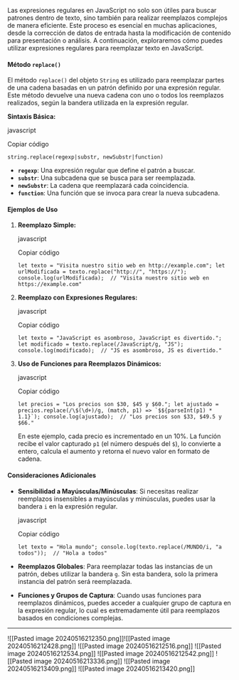 Las expresiones regulares en JavaScript no solo son útiles para buscar patrones dentro de texto, sino también para realizar reemplazos complejos de manera eficiente. Este proceso es esencial en muchas aplicaciones, desde la corrección de datos de entrada hasta la modificación de contenido para presentación o análisis. A continuación, exploraremos cómo puedes utilizar expresiones regulares para reemplazar texto en JavaScript.

#### Método `replace()`

El método `replace()` del objeto `String` es utilizado para reemplazar partes de una cadena basadas en un patrón definido por una expresión regular. Este método devuelve una nueva cadena con uno o todos los reemplazos realizados, según la bandera utilizada en la expresión regular.

**Sintaxis Básica:**

javascript

Copiar código

`string.replace(regexp|substr, newSubstr|function)`

- **`regexp`**: Una expresión regular que define el patrón a buscar.
- **`substr`**: Una subcadena que se busca para ser reemplazada.
- **`newSubstr`**: La cadena que reemplazará cada coincidencia.
- **`function`**: Una función que se invoca para crear la nueva subcadena.

#### Ejemplos de Uso

1. **Reemplazo Simple:**
    
    javascript
    
    Copiar código
    
    `let texto = "Visita nuestro sitio web en http://example.com"; let urlModificada = texto.replace("http://", "https://"); console.log(urlModificada);  // "Visita nuestro sitio web en https://example.com"`
    
2. **Reemplazo con Expresiones Regulares:**
    
    javascript
    
    Copiar código
    
    `let texto = "JavaScript es asombroso, JavaScript es divertido."; let modificado = texto.replace(/JavaScript/g, "JS"); console.log(modificado);  // "JS es asombroso, JS es divertido."`
    
3. **Uso de Funciones para Reemplazos Dinámicos:**
    
    javascript
    
    Copiar código
    
    ``let precios = "Los precios son $30, $45 y $60."; let ajustado = precios.replace(/\$(\d+)/g, (match, p1) => `$${parseInt(p1) * 1.1}`); console.log(ajustado);  // "Los precios son $33, $49.5 y $66."``
    
    En este ejemplo, cada precio es incrementado en un 10%. La función recibe el valor capturado `p1` (el número después del `$`), lo convierte a entero, calcula el aumento y retorna el nuevo valor en formato de cadena.
    

#### Consideraciones Adicionales

- **Sensibilidad a Mayúsculas/Minúsculas**: Si necesitas realizar reemplazos insensibles a mayúsculas y minúsculas, puedes usar la bandera `i` en la expresión regular.
    
    javascript
    
    Copiar código
    
    `let texto = "Hola mundo"; console.log(texto.replace(/MUNDO/i, "a todos"));  // "Hola a todos"`
    
- **Reemplazos Globales**: Para reemplazar todas las instancias de un patrón, debes utilizar la bandera `g`. Sin esta bandera, solo la primera instancia del patrón será reemplazada.
    
- **Funciones y Grupos de Captura**: Cuando usas funciones para reemplazos dinámicos, puedes acceder a cualquier grupo de captura en la expresión regular, lo cual es extremadamente útil para reemplazos basados en condiciones complejas.

---
![[Pasted image 20240516212350.png]]![[Pasted image 20240516212428.png]]
![[Pasted image 20240516212516.png]]
![[Pasted image 20240516212534.png]]
![[Pasted image 20240516212542.png]]
![[Pasted image 20240516213336.png]]
![[Pasted image 20240516213409.png]]
![[Pasted image 20240516213420.png]]